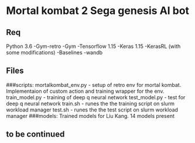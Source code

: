 # Mortal kombat 2 Sega genesis AI bot

## Req
Python 3.6
-Gym-retro
-Gym
-Tensorflow 1.15
-Keras 1.15 
-KerasRL (with some modifications)
-Baselines
-wandb

## Files
###scripts: 
	mortalkombat_env.py - setup of retro env for mortal kombat. Implementaion of custom action and training wrapper for the env.
	train_model.py - training of deep q neural network
	test_model.py - test for deep q neural network 
	train.sh - runes the the training script on slurm workload manager
	test.sh - runes the the test script on slurm workload manager
###models:
	Trained models for Liu Kang. 
	14 models present

## to be continued
